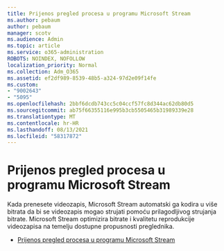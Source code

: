 ```yaml
---
title: Prijenos pregled procesa u programu Microsoft Stream
ms.author: pebaum
author: pebaum
manager: scotv
ms.audience: Admin
ms.topic: article
ms.service: o365-administration
ROBOTS: NOINDEX, NOFOLLOW
localization_priority: Normal
ms.collection: Adm_O365
ms.assetid: ef2df989-8539-48b5-a324-97d2e09f14fe
ms.custom:
- "9002643"
- "5095"
ms.openlocfilehash: 2bbf6dcdb743cc5c04ccf57fc8d344ac62db80d5
ms.sourcegitcommit: ab75f66355116e995b3cb5505465b31989339e28
ms.translationtype: MT
ms.contentlocale: hr-HR
ms.lasthandoff: 08/13/2021
ms.locfileid: "58317872"
---
```

# <a name="upload-process-overview-in-microsoft-stream"></a>Prijenos pregled procesa u programu Microsoft Stream

Kada prenesete videozapis, Microsoft Stream automatski ga kodira u više bitrata da bi se videozapis mogao strujati pomoću prilagodljivog strujanja bitrate. Microsoft Stream optimizira bitrate i kvalitetu reprodukcije videozapisa na temelju dostupne propusnosti preglednika.

- [Prijenos pregled procesa u programu Microsoft Stream](https://docs.microsoft.com/stream/upload-process-overview)
